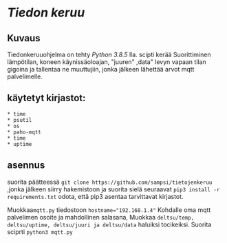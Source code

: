 #  *Tiedon keruu*



##  Kuvaus
Tiedonkeruuohjelma on tehty *Python 3.8.5* lla.
scipti kerää Suorittiminen lämpötilan, koneen käynissäoloajan, "juuren" ,data" levyn vapaan tilan gigoina ja tallentaa ne muuttujiin,
jonka jälkeen lähettää arvot mqtt palvelimelle.

## käytetyt kirjastot:
	* time
	* psutil
	* os
	* paho-mqtt
	* time 
	* uptime 

##  asennus

suorita päätteessä  `git clone https://github.com/sampsi/tietojenkeruu` ,jonka jälkeen siirry hakemistoon ja suorita sielä seuraavat `pip3 install -r requirements.txt`
odota, että pip3 asentaa tarvittavat kirjastot. 

Muokkaa`mqtt.py` tiedostoon `hostname="192.168.1.4"` Kohdalle oma mqtt palvelimen osoite ja mahdollinen salasana,
Muokkaa `deltsu/temp, deltsu/uptime, deltsu/juuri ja deltsu/data` haluiksi tocikeiksi. 
Suorita sciprti `python3 mqtt.py`

